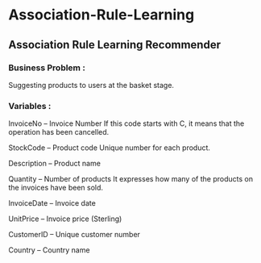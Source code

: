 # Association-Rule-Learning

## Association Rule Learning Recommender

### Business Problem :

Suggesting products to users at the basket stage.

### Variables :

InvoiceNo – Invoice Number If this code starts with C, it means that the operation has been cancelled.

StockCode – Product code Unique number for each product.

Description – Product name

Quantity – Number of products It expresses how many of the products on the invoices have been sold.

InvoiceDate – Invoice date

UnitPrice – Invoice price (Sterling)

CustomerID – Unique customer number

Country – Country name
